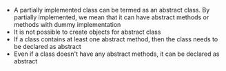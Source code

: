 - A partially implemented class can be termed as an abstract class. By partially implemented, we mean that it can have abstract methods or methods with dummy implementation
- It is not possible to create objects for abstract class
- If a class contains at least one abstract method, then the class needs to be declared as abstract
- Even if a class doesn't have any abstract methods, it can be declared as abstract